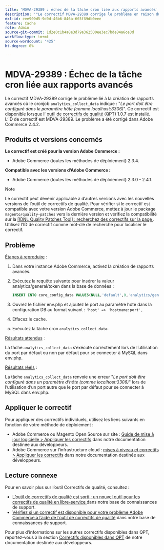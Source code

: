 ```yaml
---
title: 'MDVA-29389 : échec de la tâche cron liée aux rapports avancés'
description: '"Le correctif MDVA-29389 corrige le problème en raison duquel avec le reporting avancé, où le cronjob "analytics_collect_data" disait : "*Le port doit être configuré dans un paramètre d’hôte (comme localhost:3306)*". Ce correctif est disponible lorsque l’[outil de correctifs de qualité (QPT)](/help/announcements/adobe-commerce-announcements/magento-quality-patches-released-new-tool-to-self-serve-quality-patches.md) 1.0.7 est installé. L’ID de correctif est MDVA-29389. Le problème a été corrigé dans Adobe Commerce 2.4.2."'
exl-id: eee909d5-9d0d-46b6-846a-665f89db0eee
feature: Cache
role: Admin
source-git-commit: 1d2e0c1b4a8e3d79a362500ee3ec7bde84a6ce0d
workflow-type: tm+mt
source-wordcount: '425'
ht-degree: 0%

---
```


# MDVA-29389 : Échec de la tâche cron liée aux rapports avancés

Le correctif MDVA-29389 corrige le problème lié à la création de rapports avancés où le cronjob `analytics_collect_data` indique : &quot;*Le port doit être configuré dans le paramètre hôte (comme localhost:3306)*&quot;. Ce correctif est disponible lorsque l’ [outil de correctifs de qualité (QPT)](/help/announcements/adobe-commerce-announcements/magento-quality-patches-released-new-tool-to-self-serve-quality-patches.md) 1.0.7 est installé. L’ID de correctif est MDVA-29389. Le problème a été corrigé dans Adobe Commerce 2.4.2.

## Produits et versions concernés

**Le correctif est créé pour la version Adobe Commerce :**

* Adobe Commerce (toutes les méthodes de déploiement) 2.3.4.

**Compatible avec les versions d’Adobe Commerce :**

* Adobe Commerce (toutes les méthodes de déploiement) 2.3.0 - 2.4.1.

>[!NOTE]
>
>Le correctif peut devenir applicable à d’autres versions avec les nouvelles versions de l’outil de correctifs de qualité. Pour vérifier si le correctif est compatible avec votre version Adobe Commerce, mettez à jour le package `magento/quality-patches` vers la dernière version et vérifiez la compatibilité sur la [[!DNL Quality Patches Tool] : recherchez des correctifs sur la page ](https://devdocs.magento.com/quality-patches/tool.html#patch-grid). Utilisez l’ID de correctif comme mot-clé de recherche pour localiser le correctif.

## Problème

<u>Étapes à reproduire</u> :

1. Dans votre instance Adobe Commerce, activez la création de rapports avancés.
1. Exécutez la requête suivante pour insérer la valeur analytics/general/token dans la base de données :

   ```sql
   INSERT INTO core_config_data VALUES(NULL,'default',0,'analytics/general/token','ABCDE',now());
   ```

1. Ouvrez le fichier env.php et ajoutez le port au paramètre hôte dans la configuration DB au format suivant : `'host' => 'hostname:port',`
1. Effacez le cache.
1. Exécutez la tâche cron `analytics_collect_data`.

<u>Résultats attendus</u> :

La tâche `analytics_collect_data` s’exécute correctement lors de l’utilisation du port par défaut ou non par défaut pour se connecter à MySQL dans env.php.

<u>Résultats réels</u> :

La tâche `analytics_collect_data` renvoie une erreur &quot;*Le port doit être configuré dans un paramètre d’hôte (comme localhost:3306)*&quot; lors de l’utilisation d’un port autre que le port par défaut pour se connecter à MySQL dans env.php.

## Appliquer le correctif

Pour appliquer des correctifs individuels, utilisez les liens suivants en fonction de votre méthode de déploiement :

* Adobe Commerce ou Magento Open Source sur site : [Guide de mise à jour logicielle > Appliquer les correctifs](https://devdocs.magento.com/guides/v2.4/comp-mgr/patching/mqp.html) dans notre documentation destinée aux développeurs.
* Adobe Commerce sur l’infrastructure cloud : [mises à niveau et correctifs > Appliquer les correctifs](https://devdocs.magento.com/cloud/project/project-patch.html) dans notre documentation destinée aux développeurs.

## Lecture connexe

Pour en savoir plus sur l’outil Correctifs de qualité, consultez :

* [ L’outil de correctifs de qualité est sorti : un nouvel outil pour les correctifs de qualité en libre-service ](/help/announcements/adobe-commerce-announcements/magento-quality-patches-released-new-tool-to-self-serve-quality-patches.md) dans notre base de connaissances de support.
* [Vérifiez si un correctif est disponible pour votre problème Adobe Commerce à l’aide de l’outil de correctifs de qualité](/help/support-tools/patches-available-in-qpt-tool/check-patch-for-magento-issue-with-magento-quality-patches.md) dans notre base de connaissances de support.

Pour plus d’informations sur les autres correctifs disponibles dans QPT, reportez-vous à la section [Correctifs disponibles dans QPT](https://devdocs.magento.com/quality-patches/tool.html#patch-grid) de notre documentation destinée aux développeurs.
